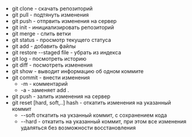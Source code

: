 - git clone - скачать репозиторий
- git pull - подтянуть изменения
- git push - отпрвить изменения на сервер
- git init - инициализировать репозиторий
- git merge - слить ветки
- git status - просмотр текущего статуса
- git add - добавить файлы
- git restore --staged  file - убрать из индекса
- git log - посмотреть историю
- git diff - посмотреть изменения
- git show - выводит информацию об одном коммите
- git commit - внести изменения 
    - -m - комментарий
    - -a - заменяет add .
- git push - залить изменения на сервер
- git reset [hard, soft,..] hash - откатить изменения на указанный коммит
    - --soft откатить на укзанный коммит, с сохранением кода
    - --hard - откатить на указанный коммит, при этом все изменения удаляться без возможности восстановления



